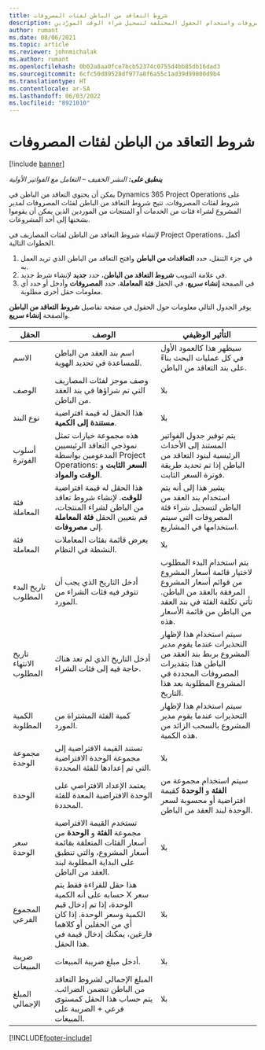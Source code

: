 ```yaml
---
title: شروط التعاقد من الباطن لفئات المصروفات
description: يشرح هذا المقال كيفية تسجيل بنود العقد من الباطن للمصروفات واستخدام الحقول المختلفة لتسجيل شراء الوقت المورّدين.
author: rumant
ms.date: 08/06/2021
ms.topic: article
ms.reviewer: johnmichalak
ms.author: rumant
ms.openlocfilehash: 0b02a8aa0fce7bcb52374c0755d4bb85db16dad3
ms.sourcegitcommit: 6cfc50d89528df977a8f6a55c1ad39d99800d9b4
ms.translationtype: HT
ms.contentlocale: ar-SA
ms.lasthandoff: 06/03/2022
ms.locfileid: "8921010"
---
```

#  <a name="subcontract-lines-for-expense-categories"></a>شروط التعاقد من الباطن لفئات المصروفات

[!include [banner](../../includes/dataverse-preview.md)]

_**ينطبق على:** النشر الخفيف – التعامل مع الفواتير الأولية_

يمكن أن يحتوي التعاقد من الباطن في Dynamics 365 Project Operations على شروط لفئات المصروفات. تتيح شروط التعاقد من الباطن لفئات المصروفات لمدير المشروع لشراء فئات من الخدمات أو المنتجات من الموردين الذين يمكن أن يقوموا بشحنها إلى أحد المشروعات.

لإنشاء شروط التعاقد من الباطن لفئات المصاريف في Project Operations، أكمل الخطوات التالية.

1. في جزء التنقل، حدد **التعاقدات من الباطن** وافتح التعاقد من الباطن الذي تريد العمل به.
2. في علامة التبويب **شروط التعاقد من الباطن**، حدد **جديد** لإنشاء شرط جديد.
3. في الصفحة **إنشاء سريع**، في الحقل **فئة المعاملة**، حدد **المصروفات** وأدخل أو حدد أي معلومات حقل أخرى مطلوبة.

يوفر الجدول التالي معلومات حول الحقول في صفحة تفاصيل **شروط التعاقد من الباطن** والصفحة **إنشاء سريع**.

| **الحقل** | **الوصف** | **التأثير الوظيفي** |
| --- | --- | --- |
| الاسم  | اسم بند العقد من الباطن للمساعدة في تحديد الهوية. | سيظهر هذا كالعمود الأول في كل عمليات البحث بناءً على بند التعاقد من الباطن. |
| الوصف  | وصف موجز لفئات المصاريف التي تم شراؤها في بند العقد من الباطن. | ‏‫بلا |
|نوع البند | هذا الحقل له قيمة افتراضية **مستندة إلى الكمية**. |‏‫بلا |
| أسلوب الفوترة | هذه مجموعة خيارات تمثل نموذجي التعاقد الرئيسيين المدعومين بواسطة Project Operations: **السعر الثابت** و **الوقت والمواد**. | يتم توفير جدول الفواتير المستند إلى الأحداث الرئيسية لبنود التعاقد من الباطن إذا تم تحديد طريقة فوترة السعر الثابت. |
| فئة المعاملة | هذا الحقل له قيمة افتراضية **للوقت**. لإنشاء شروط تعاقد من الباطن لشراء المنتجات، قم بتعيين الحقل **فئة المعاملة** إلى **مصروفات**.  | يشير هذا إلى أنه يتم استخدام بند العقد من الباطن لتسجيل شراء فئة المصروفات التي سيتم استخدامها في المشاريع. |
| فئة المعاملة | يعرض قائمة بفئات المعاملات النشطة في النظام. |‏‫بلا |
| تاريخ البدء المطلوب | أدخل التاريخ الذي يجب أن تتوفر فيه فئات الشراء من المورد. | يتم استخدام البدء المطلوب لاختيار قائمة أسعار المشروع من قوائم أسعار المشروع المرفقة بالعقد من الباطن. تأتي تكلفة الفئة في بند العقد من الباطن من قائمة الأسعار هذه. |
| تاريخ الانتهاء المطلوب | أدخل التاريخ الذي لم تعد هناك حاجة فيه إلى فئات الشراء. | سيتم استخدام هذا لإظهار التحذيرات عندما يقوم مدير المشروع بربط بند العقد من الباطن هذا بتقديرات المصروفات المحددة في المشروع المطلوبة بعد هذا التاريخ. |
| الكمية المطلوبة | كمية الفئة المشتراة من المورد. | سيتم استخدام هذا لإظهار التحذيرات عندما يقوم مدير المشروع بالسحب الزائد من هذه الكمية.|
| ‏‫مجموعة الوحدة‬ | تستند القيمة الافتراضية إلى مجموعة الوحدة الافتراضية التي تم إعدادها للفئة المحددة. |‏‫بلا |
| الوحدة | يعتمد الإعداد الافتراضي على الوحدة الافتراضية المعدة للفئة المحددة.  | سيتم استخدام مجموعة من **الفئة** و **الوحدة** كقيمة افتراضية أو محسوبة لسعر الوحدة لبند العقد من الباطن.  |
| سعر الوحدة | تستخدم القيمة الافتراضية مجموعة **الفئة** و **الوحدة** من أسعار الفئات المتعلقة بقائمة أسعار المشروع، والتي تنطبق على البداية المطلوبة لبند العقد من الباطن. |‏‫بلا |
| المجموع الفرعي | هذا حقل للقراءة فقط يتم حسابه على أنه الكمية X سعر الوحدة، إذا تم إدخال قيم الكمية وسعر الوحدة. إذا كان أي من الحقلين أو كلاهما فارغين، يمكنك إدخال قيمة في هذا الحقل. |‏‫بلا |
| ضريبة المبيعات | أدخل مبلغ ضريبة المبيعات. |‏‫بلا |
| ‏‫المبلغ الإجمالي | المبلغ الإجمالي لشروط التعاقد من الباطن تتضمن الضرائب. يتم حساب هذا الحقل كمستوى فرعي + الضريبة على المبيعات. |‏‫بلا |


[!INCLUDE[footer-include](../../includes/footer-banner.md)]
